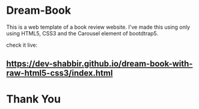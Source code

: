 # Dream-Book

This is a web template of a book review website.
I've made this using only using HTML5, CSS3 and the Carousel element of bootdtrap5.

check it live:

## https://dev-shabbir.github.io/dream-book-with-raw-html5-css3/index.html

# Thank You

